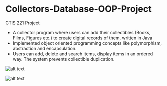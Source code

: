 # Collectors-Database-OOP-Project

 CTIS 221 Project
  - A collector program where users can add their collectibles (Books, Films, Figures etc.) to create digital records of them, written in Java
  - Implemented object oriented programming concepts like polymorphism, abstraction and encapsulation.
  - Users can add, delete and search items, display items in an ordered way. The system prevents collectible duplication.

![alt text](https://i.imgur.com/HX9XQW3.png)

![alt text](https://i.imgur.com/hZhhHTm.png)
